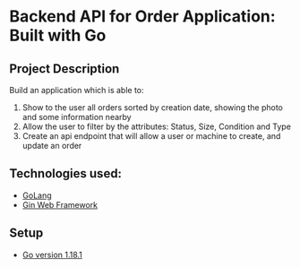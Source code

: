 # Backend API for Order Application: Built with Go

## Project Description
Build an application which is able to:
1. Show to the user all orders sorted by creation date, showing the photo and some information nearby
2. Allow the user to filter by the attributes: Status, Size, Condition and Type
3. Create an api endpoint that will allow a user or machine to create, and update an order
## Technologies used:
* [GoLang](https://go.dev)
* [Gin Web Framework](https://github.com/gin-gonic/gin)

## Setup
* [Go version 1.18.1](https://go.dev/dl/)